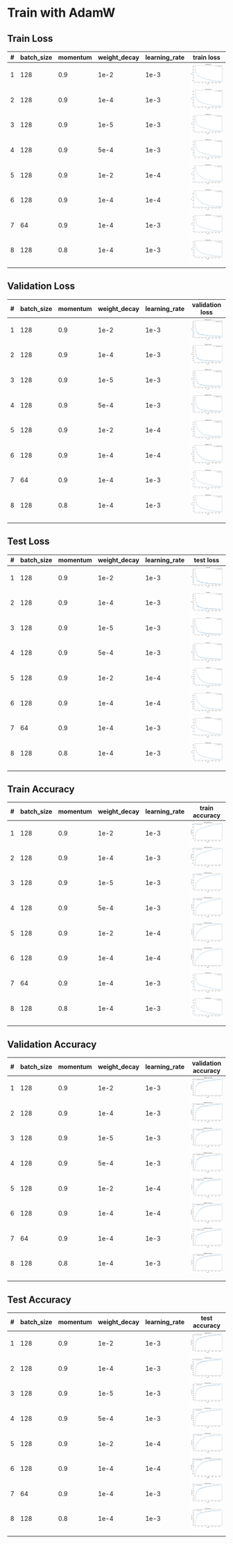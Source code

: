 # Train with AdamW

## Train Loss

| #   | batch_size | momentum | weight_decay | learning_rate | train loss                                                        |
| --- | ---------- | -------- | ------------ | ------------- | ----------------------------------------------------------------- |
| 1   | 128        | 0.9      | 1e-2         | 1e-3          | ![Plot](./Plot/e=150_bs=128_m=0.9_lr=1e-3_wd=1e-2/train_loss.png) |
| 2   | 128        | 0.9      | 1e-4         | 1e-3          | ![Plot](./Plot/e=150_bs=128_m=0.9_lr=1e-3_wd=1e-4/train_loss.png) |
| 3   | 128        | 0.9      | 1e-5         | 1e-3          | ![Plot](./Plot/e=150_bs=128_m=0.9_lr=1e-3_wd=1e-5/train_loss.png) |
| 4   | 128        | 0.9      | 5e-4         | 1e-3          | ![Plot](./Plot/e=150_bs=128_m=0.9_lr=1e-3_wd=5e-4/train_loss.png) |
| 5   | 128        | 0.9      | 1e-2         | 1e-4          | ![Plot](./Plot/e=150_bs=128_m=0.9_lr=1e-4_wd=1e-2/train_loss.png) |
| 6   | 128        | 0.9      | 1e-4         | 1e-4          | ![Plot](./Plot/e=150_bs=128_m=0.9_lr=1e-4_wd=1e-4/train_loss.png) |
|  7   |   64    |     0.9   |   1e-4      |  1e-3        |  ![Plot](./Plot/e=150_bs=64_m=0.9_lr=1e-3_wd=1e-4/train_loss.png)                                                          |
|  8   |   128   |   0.8   |  1e-4   |    1e-3  |  ![Plot](./Plot/e=150_bs=128_m=0.8_lr=1e-3_wd=1e-4/train_loss.png)                                                                 |
|     |            |          |              |               |                                                                   |
|     |            |          |              |               |                                                                   |

## Validation Loss

| #   | batch_size | momentum | weight_decay | learning_rate | validation loss                                                 |
| --- | ---------- | -------- | ------------ | ------------- | --------------------------------------------------------------- |
| 1   | 128        | 0.9      | 1e-2         | 1e-3          | ![Plot](./Plot/e=150_bs=128_m=0.9_lr=1e-3_wd=1e-2/val_loss.png) |
| 2   | 128        | 0.9      | 1e-4         | 1e-3          | ![Plot](./Plot/e=150_bs=128_m=0.9_lr=1e-3_wd=1e-4/val_loss.png) |
| 3   | 128        | 0.9      | 1e-5         | 1e-3          | ![Plot](./Plot/e=150_bs=128_m=0.9_lr=1e-3_wd=1e-5/val_loss.png) |
| 4   | 128        | 0.9      | 5e-4         | 1e-3          | ![Plot](./Plot/e=150_bs=128_m=0.9_lr=1e-3_wd=5e-4/val_loss.png) |
| 5   | 128        | 0.9      | 1e-2         | 1e-4          | ![Plot](./Plot/e=150_bs=128_m=0.9_lr=1e-4_wd=1e-2/val_loss.png) |
| 6   | 128        | 0.9      | 1e-4         | 1e-4          | ![Plot](./Plot/e=150_bs=128_m=0.9_lr=1e-4_wd=1e-4/val_loss.png) |
|   7  |       64     |     0.9     |        1e-4      |          1e-3     |                     ![Plot](./Plot/e=150_bs=64_m=0.9_lr=1e-3_wd=1e-4/train_loss.png)                                            |
|   8  |      128      |    0.8      |      1e-4        |     1e-3          |              ![Plot](./Plot/e=150_bs=128_m=0.8_lr=1e-3_wd=1e-4/train_loss.png)                                                   |
|     |            |          |              |               |                                                                 |
|     |            |          |              |               |                                                                 |

## Test Loss

| #   | batch_size | momentum | weight_decay | learning_rate | test loss                                                        |
| --- | ---------- | -------- | ------------ | ------------- | ---------------------------------------------------------------- |
| 1   | 128        | 0.9      | 1e-2         | 1e-3          | ![Plot](./Plot/e=150_bs=128_m=0.9_lr=1e-3_wd=1e-2/test_loss.png) |
| 2   | 128        | 0.9      | 1e-4         | 1e-3          | ![Plot](./Plot/e=150_bs=128_m=0.9_lr=1e-3_wd=1e-4/test_loss.png) |
| 3   | 128        | 0.9      | 1e-5         | 1e-3          | ![Plot](./Plot/e=150_bs=128_m=0.9_lr=1e-3_wd=1e-5/test_loss.png) |
| 4   | 128        | 0.9      | 5e-4         | 1e-3          | ![Plot](./Plot/e=150_bs=128_m=0.9_lr=1e-3_wd=5e-4/test_loss.png) |
| 5   | 128        | 0.9      | 1e-2         | 1e-4          | ![Plot](./Plot/e=150_bs=128_m=0.9_lr=1e-4_wd=1e-2/test_loss.png) |
| 6   | 128        | 0.9      | 1e-4         | 1e-4          | ![Plot](./Plot/e=150_bs=128_m=0.9_lr=1e-4_wd=1e-4/test_loss.png) |
|  7   |      64      |    0.9      |     1e-4         |     1e-3        |          ![Plot](./Plot/e=150_bs=64_m=0.9_lr=1e-3_wd=1e-4/train_loss.png)                                                        |
|   8  |     128       |    0.8      |        1e-4      |      1e-3         |              ![Plot](./Plot/e=150_bs=128_m=0.8_lr=1e-3_wd=1e-4/train_loss.png)                                                    |
|     |            |          |              |               |                                                                  |
|     |            |          |              |               |                                                                  |

## Train Accuracy

| #   | batch_size | momentum | weight_decay | learning_rate | train accuracy                                                        |
| --- | ---------- | -------- | ------------ | ------------- | --------------------------------------------------------------------- |
| 1   | 128        | 0.9      | 1e-2         | 1e-3          | ![Plot](./Plot/e=150_bs=128_m=0.9_lr=1e-3_wd=1e-2/train_accuracy.png) |
| 2   | 128        | 0.9      | 1e-4         | 1e-3          | ![Plot](./Plot/e=150_bs=128_m=0.9_lr=1e-3_wd=1e-4/train_accuracy.png) |
| 3   | 128        | 0.9      | 1e-5         | 1e-3          | ![Plot](./Plot/e=150_bs=128_m=0.9_lr=1e-3_wd=1e-5/train_accuracy.png) |
| 4   | 128        | 0.9      | 5e-4         | 1e-3          | ![Plot](./Plot/e=150_bs=128_m=0.9_lr=1e-3_wd=5e-4/train_accuracy.png) |
| 5   | 128        | 0.9      | 1e-2         | 1e-4          | ![Plot](./Plot/e=150_bs=128_m=0.9_lr=1e-4_wd=1e-2/train_accuracy.png) |
| 6   | 128        | 0.9      | 1e-4         | 1e-4          | ![Plot](./Plot/e=150_bs=128_m=0.9_lr=1e-4_wd=1e-4/train_accuracy.png) |
|  7   |      64      |    0.9      |      1e-4        |     1e-3          |       ![Plot](./Plot/e=150_bs=64_m=0.9_lr=1e-3_wd=1e-4/train_loss.png)                                                                |
|   8  |     128       |  0.8        |   1e-4           |      1e-3         |         ![Plot](./Plot/e=150_bs=128_m=0.8_lr=1e-3_wd=1e-4/train_loss.png)                                                              |
|     |            |          |              |               |                                                                       |
|     |            |          |              |               |                                                                       |

## Validation Accuracy

| #   | batch_size | momentum | weight_decay | learning_rate | validation accuracy                                                 |
| --- | ---------- | -------- | ------------ | ------------- | ------------------------------------------------------------------- |
| 1   | 128        | 0.9      | 1e-2         | 1e-3          | ![Plot](./Plot/e=150_bs=128_m=0.9_lr=1e-3_wd=1e-2/val_accuracy.png) |
| 2   | 128        | 0.9      | 1e-4         | 1e-3          | ![Plot](./Plot/e=150_bs=128_m=0.9_lr=1e-3_wd=1e-4/val_accuracy.png) |
| 3   | 128        | 0.9      | 1e-5         | 1e-3          | ![Plot](./Plot/e=150_bs=128_m=0.9_lr=1e-3_wd=1e-5/val_accuracy.png) |
| 4   | 128        | 0.9      | 5e-4         | 1e-3          | ![Plot](./Plot/e=150_bs=128_m=0.9_lr=1e-3_wd=5e-4/val_accuracy.png) |
| 5   | 128        | 0.9      | 1e-2         | 1e-4          | ![Plot](./Plot/e=150_bs=128_m=0.9_lr=1e-4_wd=1e-2/val_accuracy.png) |
| 6   | 128        | 0.9      | 1e-4         | 1e-4          | ![Plot](./Plot/e=150_bs=128_m=0.9_lr=1e-4_wd=1e-4/val_accuracy.png) |
|  7   |      64      |    0.9      |      1e-4        |     1e-3          |       ![Plot](./Plot/e=150_bs=64_m=0.9_lr=1e-3_wd=1e-4/val_accuracy.png)                                                                |
|   8  |     128       |  0.8        |   1e-4           |      1e-3         |         ![Plot](./Plot/e=150_bs=128_m=0.8_lr=1e-3_wd=1e-4/val_accuracy.png) |
|     |            |          |              |               |                                                                     |
|     |            |          |              |               |                                                                     |

## Test Accuracy

| #   | batch_size | momentum | weight_decay | learning_rate | test accuracy                                                        |
| --- | ---------- | -------- | ------------ | ------------- | -------------------------------------------------------------------- |
| 1   | 128        | 0.9      | 1e-2         | 1e-3          | ![Plot](./Plot/e=150_bs=128_m=0.9_lr=1e-3_wd=1e-2/test_accuracy.png) |
| 2   | 128        | 0.9      | 1e-4         | 1e-3          | ![Plot](./Plot/e=150_bs=128_m=0.9_lr=1e-3_wd=1e-4/test_accuracy.png) |
| 3   | 128        | 0.9      | 1e-5         | 1e-3          | ![Plot](./Plot/e=150_bs=128_m=0.9_lr=1e-3_wd=1e-5/test_accuracy.png) |
| 4   | 128        | 0.9      | 5e-4         | 1e-3          | ![Plot](./Plot/e=150_bs=128_m=0.9_lr=1e-3_wd=5e-4/test_accuracy.png) |
| 5   | 128        | 0.9      | 1e-2         | 1e-4          | ![Plot](./Plot/e=150_bs=128_m=0.9_lr=1e-4_wd=1e-2/test_accuracy.png) |
| 6   | 128        | 0.9      | 1e-4         | 1e-4          | ![Plot](./Plot/e=150_bs=128_m=0.9_lr=1e-4_wd=1e-4/test_accuracy.png) |
|  7   |      64      |    0.9      |      1e-4        |     1e-3          |       ![Plot](./Plot/e=150_bs=64_m=0.9_lr=1e-3_wd=1e-4/test_accuracy.png)                                                                |
|   8  |     128       |  0.8        |   1e-4           |      1e-3         |         ![Plot](./Plot/e=150_bs=128_m=0.8_lr=1e-3_wd=1e-4/test_accuracy.png) |
|     |            |          |              |               |                                                                      |
|     |            |          |              |               |                                                                      |

